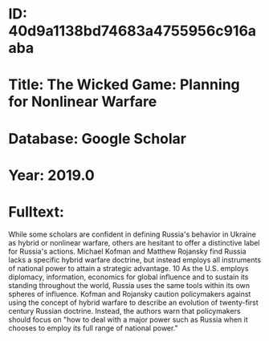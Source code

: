 # ID: 40d9a1138bd74683a4755956c916aaba
# Title: The Wicked Game: Planning for Nonlinear Warfare
# Database: Google Scholar
# Year: 2019.0
# Fulltext:
While some scholars are confident in defining Russia's behavior in Ukraine as hybrid or nonlinear warfare, others are hesitant to offer a distinctive label for Russia's actions.
Michael Kofman and Matthew Rojansky find Russia lacks a specific hybrid warfare doctrine, but instead employs all instruments of national power to attain a strategic advantage.
10 As the U.S. employs diplomacy, information, economics for global influence and to sustain its standing throughout the world, Russia uses the same tools within its own spheres of influence.
Kofman and Rojansky caution policymakers against using the concept of hybrid warfare to describe an evolution of twenty-first century Russian doctrine.
Instead, the authors warn that policymakers should focus on "how to deal with a major power such as Russia when it chooses to employ its full range of national power."